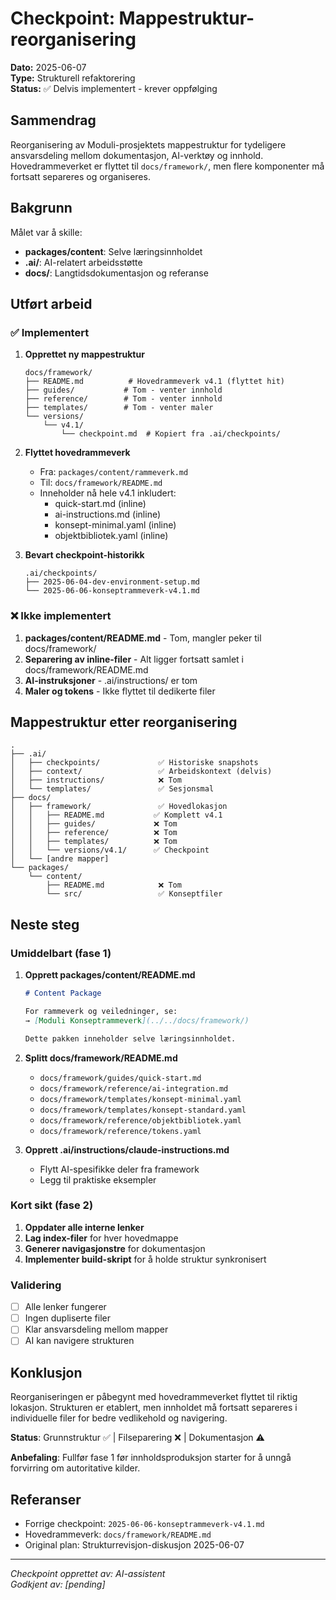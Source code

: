 # Checkpoint: Mappestruktur-reorganisering

**Dato:** 2025-06-07  
**Type:** Strukturell refaktorering  
**Status:** ✅ Delvis implementert - krever oppfølging

## Sammendrag

Reorganisering av Moduli-prosjektets mappestruktur for tydeligere ansvarsdeling mellom dokumentasjon, AI-verktøy og innhold. Hovedrammeverket er flyttet til `docs/framework/`, men flere komponenter må fortsatt separeres og organiseres.

## Bakgrunn

Målet var å skille:
- **packages/content**: Selve læringsinnholdet
- **.ai/**: AI-relatert arbeidsstøtte
- **docs/**: Langtidsdokumentasjon og referanse

## Utført arbeid

### ✅ Implementert

1. **Opprettet ny mappestruktur**
   ```
   docs/framework/
   ├── README.md          # Hovedrammeverk v4.1 (flyttet hit)
   ├── guides/           # Tom - venter innhold
   ├── reference/        # Tom - venter innhold  
   ├── templates/        # Tom - venter maler
   └── versions/
       └── v4.1/
           └── checkpoint.md  # Kopiert fra .ai/checkpoints/
   ```

2. **Flyttet hovedrammeverk**
   - Fra: `packages/content/rammeverk.md`
   - Til: `docs/framework/README.md`
   - Inneholder nå hele v4.1 inkludert:
     - quick-start.md (inline)
     - ai-instructions.md (inline)
     - konsept-minimal.yaml (inline)
     - objektbibliotek.yaml (inline)

3. **Bevart checkpoint-historikk**
   ```
   .ai/checkpoints/
   ├── 2025-06-04-dev-environment-setup.md
   └── 2025-06-06-konseptrammeverk-v4.1.md
   ```

### ❌ Ikke implementert

1. **packages/content/README.md** - Tom, mangler peker til docs/framework/
2. **Separering av inline-filer** - Alt ligger fortsatt samlet i docs/framework/README.md
3. **AI-instruksjoner** - .ai/instructions/ er tom
4. **Maler og tokens** - Ikke flyttet til dedikerte filer

## Mappestruktur etter reorganisering

```
.
├── .ai/
│   ├── checkpoints/             ✅ Historiske snapshots
│   ├── context/                 ✅ Arbeidskontext (delvis)
│   ├── instructions/            ❌ Tom
│   └── templates/               ✅ Sesjonsmal
├── docs/
│   ├── framework/               ✅ Hovedlokasjon
│   │   ├── README.md           ✅ Komplett v4.1
│   │   ├── guides/             ❌ Tom
│   │   ├── reference/          ❌ Tom
│   │   ├── templates/          ❌ Tom
│   │   └── versions/v4.1/      ✅ Checkpoint
│   └── [andre mapper]
└── packages/
    └── content/
        ├── README.md            ❌ Tom
        └── src/                 ✅ Konseptfiler
```

## Neste steg

### Umiddelbart (fase 1)
1. **Opprett packages/content/README.md**
   ```markdown
   # Content Package
   
   For rammeverk og veiledninger, se:
   → [Moduli Konseptrammeverk](../../docs/framework/)
   
   Dette pakken inneholder selve læringsinnholdet.
   ```

2. **Splitt docs/framework/README.md**
   - `docs/framework/guides/quick-start.md`
   - `docs/framework/reference/ai-integration.md`
   - `docs/framework/templates/konsept-minimal.yaml`
   - `docs/framework/templates/konsept-standard.yaml`
   - `docs/framework/reference/objektbibliotek.yaml`
   - `docs/framework/reference/tokens.yaml`

3. **Opprett .ai/instructions/claude-instructions.md**
   - Flytt AI-spesifikke deler fra framework
   - Legg til praktiske eksempler

### Kort sikt (fase 2)
1. **Oppdater alle interne lenker**
2. **Lag index-filer** for hver hovedmappe
3. **Generer navigasjonstre** for dokumentasjon
4. **Implementer build-skript** for å holde struktur synkronisert

### Validering
- [ ] Alle lenker fungerer
- [ ] Ingen dupliserte filer
- [ ] Klar ansvarsdeling mellom mapper
- [ ] AI kan navigere strukturen

## Konklusjon

Reorganiseringen er påbegynt med hovedrammeverket flyttet til riktig lokasjon. Strukturen er etablert, men innholdet må fortsatt separeres i individuelle filer for bedre vedlikehold og navigering.

**Status**: Grunnstruktur ✅ | Filseparering ❌ | Dokumentasjon ⚠️

**Anbefaling**: Fullfør fase 1 før innholdsproduksjon starter for å unngå forvirring om autoritative kilder.

## Referanser

- Forrige checkpoint: `2025-06-06-konseptrammeverk-v4.1.md`
- Hovedrammeverk: `docs/framework/README.md`
- Original plan: Strukturrevisjon-diskusjon 2025-06-07

---

*Checkpoint opprettet av: AI-assistent*  
*Godkjent av: [pending]*